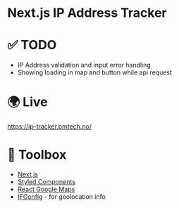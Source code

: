 # Next.js IP Address Tracker

# ✅ TODO

- IP Address validation and input error handling
- Showing loading in map and button while api request

# 🌍 Live

https://ip-tracker.pmtech.no/

# 🧰 Toolbox

- [Next.js](https://nextjs.org)
- [Styled Components](https://styled-components.com/)
- [React Google Maps](https://github.com/JustFly1984/react-google-maps-api)
- [IFConfig](https://ifconfig.co/) - for geolocation info
